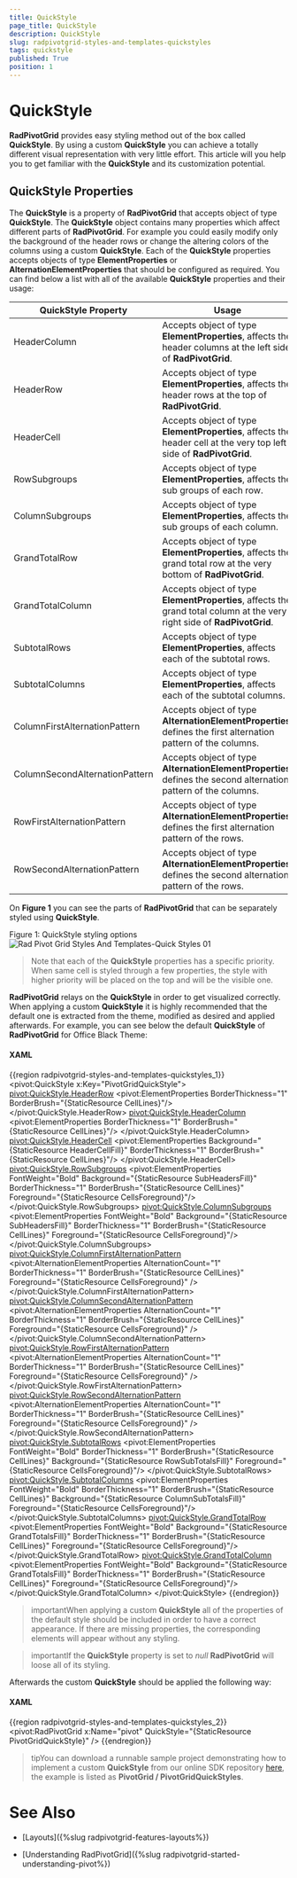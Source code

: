 ```yaml
---
title: QuickStyle
page_title: QuickStyle
description: QuickStyle
slug: radpivotgrid-styles-and-templates-quickstyles
tags: quickstyle
published: True
position: 1
---
```


# QuickStyle

__RadPivotGrid__ provides easy styling method out of the box called __QuickStyle__. By using a custom __QuickStyle__ you can achieve a totally different visual representation with very little effort. This article will you help you to get familiar with the __QuickStyle__ and its customization potential.      

## QuickStyle Properties

The __QuickStyle__ is a property of __RadPivotGrid__ that accepts object of type __QuickStyle__. The __QuickStyle__ object contains many properties which affect different parts of __RadPivotGrid__. For example you could easily modify only the background of the header rows or change the altering colors of the columns using a custom __QuickStyle__. Each of the __QuickStyle__ properties accepts objects of type __ElementProperties__ or __AlternationElementProperties__ that should be configured as required. You can find below a list with all of the available __QuickStyle__ properties and their usage:
        
QuickStyle Property	|	Usage
---	|	---
HeaderColumn	|	Accepts object of type __ElementProperties__, affects the header columns at the left side of __RadPivotGrid__.
HeaderRow	|	Accepts object of type __ElementProperties__, affects the header rows at the top of __RadPivotGrid__.
HeaderCell	|	Accepts object of type __ElementProperties__, affects the header cell at the very top left side of __RadPivotGrid__.
RowSubgroups	|	Accepts object of type __ElementProperties__, affects the sub groups of each row.
ColumnSubgroups	|	Accepts object of type __ElementProperties__, affects the sub groups of each column.
GrandTotalRow	|	Accepts object of type __ElementProperties__, affects the grand total row at the very bottom of __RadPivotGrid__.
GrandTotalColumn	|	Accepts object of type __ElementProperties__, affects the grand total column at the very right side of __RadPivotGrid__.
SubtotalRows	|	Accepts object of type __ElementProperties__, affects each of the subtotal rows.
SubtotalColumns	|	Accepts object of type __ElementProperties__, affects each of the subtotal columns.
ColumnFirstAlternationPattern	|	Accepts object of type __AlternationElementProperties__, defines the first alternation pattern of the columns.
ColumnSecondAlternationPattern	|	Accepts object of type __AlternationElementProperties__, defines the second alternation pattern of the columns.
RowFirstAlternationPattern	|	Accepts object of type __AlternationElementProperties__, defines the first alternation pattern of the rows.
RowSecondAlternationPattern	|	Accepts object of type __AlternationElementProperties__, defines the second alternation pattern of the rows.

On __Figure 1__ you can see the parts of __RadPivotGrid__ that can be separately styled using __QuickStyle__.

Figure 1: QuickStyle styling options
![Rad Pivot Grid Styles And Templates-Quick Styles 01](images/RadPivotGrid_Styles_And_Templates_QuickStyles_01.png)

>Note that each of the __QuickStyle__ properties has a specific priority. When same cell is styled through a few properties, the style with higher priority will be placed on the top and will be the visible one.          

__RadPivotGrid__ relays on the __QuickStyle__ in order to get visualized correctly. When applying a custom __QuickStyle__ it is highly recommended that the default one is extracted from the theme, modified as desired and applied afterwards. For example, you can see below the default __QuickStyle__ of __RadPivotGrid__ for Office Black Theme:        

#### __XAML__

{{region radpivotgrid-styles-and-templates-quickstyles_1}}
	<pivot:QuickStyle x:Key="PivotGridQuickStyle">
		<pivot:QuickStyle.HeaderRow>
			<pivot:ElementProperties BorderThickness="1" BorderBrush="{StaticResource CellLines}"/>
		</pivot:QuickStyle.HeaderRow>
		<pivot:QuickStyle.HeaderColumn>
			<pivot:ElementProperties BorderThickness="1" BorderBrush="{StaticResource CellLines}"/>
		</pivot:QuickStyle.HeaderColumn>
		<pivot:QuickStyle.HeaderCell>
			<pivot:ElementProperties Background="{StaticResource HeaderCellFill}" BorderThickness="1" BorderBrush="{StaticResource CellLines}"/>
		</pivot:QuickStyle.HeaderCell>
		<pivot:QuickStyle.RowSubgroups>
			<pivot:ElementProperties
					FontWeight="Bold"
					Background="{StaticResource SubHeadersFill}"
					BorderThickness="1"
					BorderBrush="{StaticResource CellLines}"
					Foreground="{StaticResource CellsForeground}"/>
		</pivot:QuickStyle.RowSubgroups>
		<pivot:QuickStyle.ColumnSubgroups>
			<pivot:ElementProperties
					FontWeight="Bold"
					Background="{StaticResource SubHeadersFill}"
					BorderThickness="1"
					BorderBrush="{StaticResource CellLines}"
					Foreground="{StaticResource CellsForeground}"/>
		</pivot:QuickStyle.ColumnSubgroups>
		<pivot:QuickStyle.ColumnFirstAlternationPattern>
			<pivot:AlternationElementProperties AlternationCount="1" BorderThickness="1" 
	                                            BorderBrush="{StaticResource CellLines}" 
	                                            Foreground="{StaticResource CellsForeground}" />
		</pivot:QuickStyle.ColumnFirstAlternationPattern>
		<pivot:QuickStyle.ColumnSecondAlternationPattern>
			<pivot:AlternationElementProperties AlternationCount="1" BorderThickness="1" 
	                                            BorderBrush="{StaticResource CellLines}" 
	                                            Foreground="{StaticResource CellsForeground}" />
		</pivot:QuickStyle.ColumnSecondAlternationPattern>
		<pivot:QuickStyle.RowFirstAlternationPattern>
			<pivot:AlternationElementProperties AlternationCount="1" BorderThickness="1" 
	                                            BorderBrush="{StaticResource CellLines}" 
	                                            Foreground="{StaticResource CellsForeground}" />
		</pivot:QuickStyle.RowFirstAlternationPattern>
		<pivot:QuickStyle.RowSecondAlternationPattern>
			<pivot:AlternationElementProperties AlternationCount="1" BorderThickness="1" 
	                                            BorderBrush="{StaticResource CellLines}" 
	                                            Foreground="{StaticResource CellsForeground}" />
		</pivot:QuickStyle.RowSecondAlternationPattern>
		<pivot:QuickStyle.SubtotalRows>
			<pivot:ElementProperties
					FontWeight="Bold"
					BorderThickness="1"
					BorderBrush="{StaticResource CellLines}"
					Background="{StaticResource RowSubTotalsFill}"
					Foreground="{StaticResource CellsForeground}"/>
		</pivot:QuickStyle.SubtotalRows>
		<pivot:QuickStyle.SubtotalColumns>
			<pivot:ElementProperties
					FontWeight="Bold"
					BorderThickness="1"
					BorderBrush="{StaticResource CellLines}"
					Background="{StaticResource ColumnSubTotalsFill}"
					Foreground="{StaticResource CellsForeground}"/>
		</pivot:QuickStyle.SubtotalColumns>
		<pivot:QuickStyle.GrandTotalRow>
			<pivot:ElementProperties
					FontWeight="Bold"
					Background="{StaticResource GrandTotalsFill}"
					BorderThickness="1"
					BorderBrush="{StaticResource CellLines}"
					Foreground="{StaticResource CellsForeground}"/>
		</pivot:QuickStyle.GrandTotalRow>
		<pivot:QuickStyle.GrandTotalColumn>
			<pivot:ElementProperties
					FontWeight="Bold"
					Background="{StaticResource GrandTotalsFill}"
					BorderThickness="1"
					BorderBrush="{StaticResource CellLines}"
					Foreground="{StaticResource CellsForeground}"/>
		</pivot:QuickStyle.GrandTotalColumn>
	</pivot:QuickStyle>
{{endregion}}

>importantWhen applying a custom __QuickStyle__ all of the properties of the default style should be included in order to have a correct appearance. If there are missing properties, the corresponding elements will appear without any styling.

<!-- -->

>importantIf the __QuickStyle__ property is set to *null* __RadPivotGrid__ will loose all of its styling.          

Afterwards the custom __QuickStyle__ should be applied the following way:        

#### __XAML__

{{region radpivotgrid-styles-and-templates-quickstyles_2}}
	<pivot:RadPivotGrid x:Name="pivot" QuickStyle="{StaticResource PivotGridQuickStyle}" />
{{endregion}}

>tipYou can download a runnable sample project demonstrating how to implement a custom __QuickStyle__ from our online SDK repository [here](https://github.com/telerik/xaml-sdk), the example is listed as __PivotGrid / PivotGridQuickStyles__.          

# See Also

 * [Layouts]({%slug radpivotgrid-features-layouts%})

 * [Understanding RadPivotGrid]({%slug radpivotgrid-started-understanding-pivot%})
